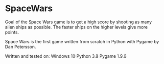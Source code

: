 # SpaceWars

Goal of the Space Wars game is to get a high score by shooting as many alien ships as possible. The faster ships on the higher levels give more points.

Space Wars is the first game written from scratch in Python with Pygame by Dan Petersson.  

Written and tested on:
Windows 10
Python  3.8
Pygame  1.9.6
